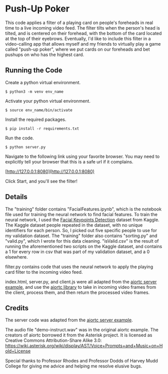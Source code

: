 # Push-Up Poker

This code applies a filter of a playing card on people's foreheads in real time to a live incoming video feed. The filter tilts when the person's head is tilted, and is centered on their forehead, with the bottom of the card located at the top of their eyebrows. Eventually, I'd like to include this filter in a video-calling app that allows myself and my friends to virtually play a game called "push-up poker", where we put cards on our foreheads and bet pushups on who has the highest card.


## Running the Code

Create a python virtual environment.
```
$ python3 -m venv env_name
```
Activate your python virtual environment.
```
$ source env_name/bin/activate
```
Install the required packages.
```
$ pip install -r requirements.txt
```
Run the code.
```
$ python server.py
```
Navigate to the following link using your favorite browser. You may need to explicitly tell your browser that this is a safe url if it complains.

[http://127.0.0.1:8080](http://127.0.0.1:8080)

Click Start, and you'll see the filter!


## Details

The "training" folder contains "FacialFeatures.ipynb", which is the notebook file used for training the neural network to find facial features. To train the neural network, I used the [Facial Keypoints Detection](https://www.kaggle.com/c/facial-keypoints-detection/data) dataset from Kaggle. The Kaggle dataset people repeated in the dataset, with no unique identifiers for each person. So, I picked out five specific people to use for my validation dataset. 
The "training" folder also contains "sorting.py" and "valid.py", which I wrote for this data cleaning. "isValid.csv" is the result of running the aforementioned two scripts on the Kaggle dataset, and contains a 1 for every row in csv that was part of my validation dataset, and a 0 elsewhere.

filter.py contains code that uses the neural network to apply the playing card filter to the incoming video feed.

index.html, server.py, and client.js were all adapted from the [aiortc server example](https://github.com/aiortc/aiortc/tree/main/examples/server), and use the [aiortc library](https://aiortc.readthedocs.io/en/latest/api.html) to take in incoming video frames from the client, process them, and then return the processed video frames.



## Credits

The server code was adapted from the [aiortc server example](https://github.com/aiortc/aiortc/tree/main/examples/server).

The audio file "demo-instruct.wav" was in the original aiortc example. The creators of aiortc borrowed it from the Asterisk
project. It is licensed as Creative Commons Attribution-Share Alike 3.0:
https://wiki.asterisk.org/wiki/display/AST/Voice+Prompts+and+Music+on+Hold+License

Special thanks to Professor Rhodes and Professor Dodds of Harvey Mudd College for giving me advice and helping me resolve elusive bugs.
